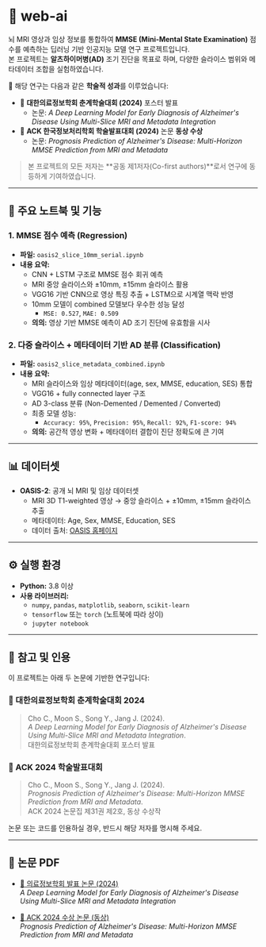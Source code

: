 # 🧠 web-ai

뇌 MRI 영상과 임상 정보를 통합하여 **MMSE (Mini-Mental State Examination)** 점수를 예측하는 딥러닝 기반 인공지능 모델 연구 프로젝트입니다.  
본 프로젝트는 **알츠하이머병(AD)** 조기 진단을 목표로 하며, 다양한 슬라이스 범위와 메타데이터 조합을 실험하였습니다.

📌 해당 연구는 다음과 같은 **학술적 성과**를 이루었습니다:

- 🧾 **대한의료정보학회 춘계학술대회 (2024)** 포스터 발표  
  - 논문: *A Deep Learning Model for Early Diagnosis of Alzheimer's Disease Using Multi-Slice MRI and Metadata Integration*
- 🥉 **ACK 한국정보처리학회 학술발표대회 (2024)** 논문 **동상 수상**  
  - 논문: *Prognosis Prediction of Alzheimer's Disease: Multi-Horizon MMSE Prediction from MRI and Metadata*

> 본 프로젝트의 모든 저자는 **공동 제1저자(Co-first authors)**로서 연구에 동등하게 기여하였습니다.

---

## 📒 주요 노트북 및 기능

### 1. MMSE 점수 예측 (Regression)
- **파일:** `oasis2_slice_10mm_serial.ipynb`
- **내용 요약:**
  - CNN + LSTM 구조로 MMSE 점수 회귀 예측
  - MRI 중앙 슬라이스와 ±10mm, ±15mm 슬라이스 활용
  - VGG16 기반 CNN으로 영상 특징 추출 + LSTM으로 시계열 맥락 반영
  - 10mm 모델이 combined 모델보다 우수한 성능 달성  
    - `MSE: 0.527`, `MAE: 0.509`
  - **의의:** 영상 기반 MMSE 예측이 AD 조기 진단에 유효함을 시사

### 2. 다중 슬라이스 + 메타데이터 기반 AD 분류 (Classification)
- **파일:** `oasis2_slice_metadata_combined.ipynb`
- **내용 요약:**
  - MRI 슬라이스와 임상 메타데이터(age, sex, MMSE, education, SES) 통합
  - VGG16 + fully connected layer 구조
  - AD 3-class 분류 (Non-Demented / Demented / Converted)
  - 최종 모델 성능:
    - `Accuracy: 95%`, `Precision: 95%`, `Recall: 92%`, `F1-score: 94%`
  - **의의:** 공간적 영상 변화 + 메타데이터 결합이 진단 정확도에 큰 기여

---

## 📊 데이터셋

- **OASIS-2**: 공개 뇌 MRI 및 임상 데이터셋  
  - MRI 3D T1-weighted 영상 → 중앙 슬라이스 + ±10mm, ±15mm 슬라이스 추출  
  - 메타데이터: Age, Sex, MMSE, Education, SES  
  - 데이터 출처: [OASIS 홈페이지](https://www.oasis-brains.org/)

---

## ⚙️ 실행 환경

- **Python:** 3.8 이상
- **사용 라이브러리:**
  - `numpy`, `pandas`, `matplotlib`, `seaborn`, `scikit-learn`
  - `tensorflow` 또는 `torch` (노트북에 따라 상이)
  - `jupyter notebook`

---

## 📝 참고 및 인용

이 프로젝트는 아래 두 논문에 기반한 연구입니다:

### 📌 대한의료정보학회 춘계학술대회 2024
> Cho C., Moon S., Song Y., Jang J. (2024).  
> *A Deep Learning Model for Early Diagnosis of Alzheimer's Disease Using Multi-Slice MRI and Metadata Integration*.  
> 대한의료정보학회 춘계학술대회 포스터 발표

### 📌 ACK 2024 학술발표대회
> Cho C., Moon S., Song Y., Jang J. (2024).  
> *Prognosis Prediction of Alzheimer's Disease: Multi-Horizon MMSE Prediction from MRI and Metadata*.  
> ACK 2024 논문집 제31권 제2호, 동상 수상작

논문 또는 코드를 인용하실 경우, 반드시 해당 저자를 명시해 주세요.

---

## 📎 논문 PDF

- [📄 의료정보학회 발표 논문 (2024)](https://drive.google.com/file/d/1dbiCpb2bz-N80J7KH8Wulh0q4p1TyCka/view?usp=drive_link)  
  *A Deep Learning Model for Early Diagnosis of Alzheimer's Disease Using Multi-Slice MRI and Metadata Integration*

- [🥉 ACK 2024 수상 논문 (동상)](https://drive.google.com/file/d/1TAbvF0PwFMSDRorrUg6_eCjNLEYiTP4O/view?usp=drive_link)  
  *Prognosis Prediction of Alzheimer's Disease: Multi-Horizon MMSE Prediction from MRI and Metadata*
